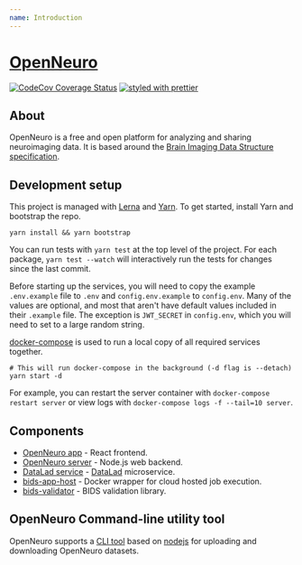 ```yaml
---
name: Introduction
---
```


# [OpenNeuro](https://openneuro.org)

[![CodeCov Coverage Status](https://codecov.io/gh/OpenNeuroOrg/openneuro/branch/master/graph/badge.svg)](https://codecov.io/gh/OpenNeuroOrg/openneuro)
[![styled with prettier](https://img.shields.io/badge/styled_with-prettier-ff69b4.svg)](https://github.com/prettier/prettier)

## About

OpenNeuro is a free and open platform for analyzing and sharing neuroimaging data. It is based around the [Brain Imaging Data Structure specification](http://bids.neuroimaging.io/).

## Development setup

This project is managed with [Lerna](https://lernajs.io/) and [Yarn](https://yarnpkg.com/). To get started, install Yarn and bootstrap the repo.

```shell
yarn install && yarn bootstrap
```

You can run tests with `yarn test` at the top level of the project. For each package, `yarn test --watch` will interactively run the tests for changes since the last commit.

Before starting up the services, you will need to copy the example `.env.example` file to `.env` and `config.env.example` to `config.env`. Many of the values are optional, and most that aren't have default values included in their `.example` file. The exception is `JWT_SECRET` in `config.env`, which you will need to set to a large random string.

[docker-compose](https://docs.docker.com/compose/overview/) is used to run a local copy of all required services together.

```shell
# This will run docker-compose in the background (-d flag is --detach)
yarn start -d
```

For example, you can restart the server container with `docker-compose restart server` or view logs with `docker-compose logs -f --tail=10 server`.

## Components

- [OpenNeuro app](packages/openneuro-app) - React frontend.
- [OpenNeuro server](packages/openneuro-server) - Node.js web backend.
- [DataLad service](https://github.com/OpenNeuroOrg/datalad-service) - [DataLad](http://datalad.org/) microservice.
- [bids-app-host](https://github.com/OpenNeuroOrg/bids-app-host) - Docker wrapper for cloud hosted job execution.
- [bids-validator](https://github.com/bids-standard/bids-validator) - BIDS validation library.

## OpenNeuro Command-line utility tool

OpenNeuro supports a [CLI tool](https://github.com/OpenNeuroOrg/openneuro/tree/master/packages/openneuro-cli) based on [nodejs](https://nodejs.org/en/) for uploading and downloading OpenNeuro datasets.

